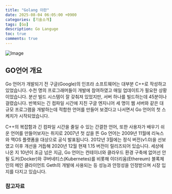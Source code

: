 ```yaml
---
title: "Golang 이란"
date: 2025-08-04 06:05:00 +0900
categories: [기술소개]
tags: [Go]
description: Go Languge
toc: true
comments: true
---
```


![Image](https://prod-files-secure.s3.us-west-2.amazonaws.com/e6db513d-ec54-40ff-aa74-2487b0bcfe15/128b8808-c477-43f7-9252-6d65036866ed/Untitled.png?X-Amz-Algorithm=AWS4-HMAC-SHA256&X-Amz-Content-Sha256=UNSIGNED-PAYLOAD&X-Amz-Credential=ASIAZI2LB466WMJY63ML%2F20250804%2Fus-west-2%2Fs3%2Faws4_request&X-Amz-Date=20250804T072021Z&X-Amz-Expires=3600&X-Amz-Security-Token=IQoJb3JpZ2luX2VjEAcaCXVzLXdlc3QtMiJHMEUCIA11fc5bQ1cLveVp6QTeZNS7CGN9vWupeI%2BDa8DHu%2BELAiEA2lwQznjUG2aT82y1TVv7f2JHLR%2Byu%2BSGodq%2FEf2YDNcq%2FwMIQBAAGgw2Mzc0MjMxODM4MDUiDPClq%2BRnGtjLQp2xeCrcA5If9wB4uhorMXGT%2BF1qgUG7HkJLWWoldVFAWVniIWr%2FUwk%2BEePBc2TuavFKWcKnE2HSBrwqy2oUxHqux9mjadVtT%2FVeKby1cvvZ5D6gAMfi5378tjqtGtVBROkq75LS24eqMw%2FzCYNZKbgO34xz3dEcrc%2BLsS0IEHY%2FTROlJnyT7lnEc0KEhjB%2BSPZHI%2BgBhgP2elN00G9rY51wvjOw0S1cV43Rl5ftoY87GCKj6uVQYgXHQJ5o6zY8DFXiMSjveK8XcF3WdAafxAQ%2BgZwLY%2B0eoZEI56Ppx7c9QwylgJyBGsvg0ifyR4Cgv4zoCCUt8HYL%2BBK%2BL3nod8ECDcYch1qqb1EiW%2F4xeWPAZhzaJ%2BBKBup0aK1Ylgxxt88ljFNnOQ6tvLyVX%2BwKI3OJlSXpedTPECmBZwuH%2FFAWK1Ejx7xAatDaP17n0Nni%2BLQn08tI4S%2Btv9rPQtj94cfnfyaWmVIGnIi5W%2F1HRAcBgSNSTuKc0y2%2BogEaM45fHwnxI0nutRwgFj9qiDBR61%2Fm3CVZrlw9XDQ48U%2FECFuB4cqcEfyfPaKzO%2F1%2FIh9jNjppfWq8T9KWT1OMvJiGq68w3egf0dpCQmlurO%2FqR2NE3Baj%2FJDMPJMp7%2FzTnPePsenzMLy2wcQGOqUBf3lHdMM%2BJP%2Fw9RrnbrY4ZG8%2FYa3xH5bp7Ji5rd%2F649gxpuctSyRiT70Jw2E1uVb8%2FUKVywcnZ4VqDq7Kp4qe%2BdgsmF6E0XtEC5N%2Bsu3xPKN7W%2Fh74n1sBzD0wA0aBPQXV58VBCOv0mFzQCRTiVAkrKWZJ94nNOX4pntIdL6PrQNj3QwvEQETswOt8bUXA5joAVkKqpXjKyfVYSwZFqWVYXCVnh5P&X-Amz-Signature=5aac9470299938ba2d27dddcb9c302a9bb4785d251908ef09fd104901abf4e13&X-Amz-SignedHeaders=host&x-amz-checksum-mode=ENABLED&x-id=GetObject)

## GO언어 개요

Go 언어가 개발되기 전 구글(Google)의 인프라 소프트웨어는 대부분 C++로 작성하고 있었습니다. 수천 명의 프로그래머들이 개발에 참여하였고 매일 업데이트가 필요한 상황이었습니다. 분산 빌드 시스템이 잘 갖춰져 있었지만, 서버 하나를 빌드하는데 45분이나 걸렸습니다. 반복되는 긴 컴파일 시간에 지친 구글 엔지니어 세 명이 웹 서버와 같은 대규모 프로그램을 개발하는데 적합한 언어를 만들어 보겠다고 나서면서 Go 언어의 첫 스케치가 시작되었습니다.

C++의 복잡함과 긴 컴파일 시간을 줄일 수 있는 간결한 언어, 또한 사용자가 배우기 쉬운 언어를 만들어보자는 취지로 2007년 첫 삽을 뜬 Go 언어는 2009년 11월에 리눅스와 맥OS 플랫폼을 대상으로 공식 발표됩니다. 2012년 3월에는 정식 버전(v1.0)을 선보였고 이후 개선을 거듭해 2020년 12월 현재 1.15 버전이 릴리즈되어 있습니다. 세상에 나온 지 10년이 조금 넘은 지금, Go 언어는 컨테이너와 클라우드 환경 구축에 없어선 안 될 도커(Docker)와 쿠버네티스(Kubernetes)를 비롯해 이더리움(Ethereum) 블록체인의 메인 클라이언트 Geth의 개발에 사용되는 등 성능과 안정성을 인정받으며 시장 입지를 다지고 있습니다.

### 참고자료


